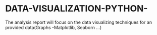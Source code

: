 # DATA-VISUALIZATION-PYTHON-
The analysis report will focus on the data visualizing techniques for an provided data(Graphs -Matplotlib, Seaborn …)
